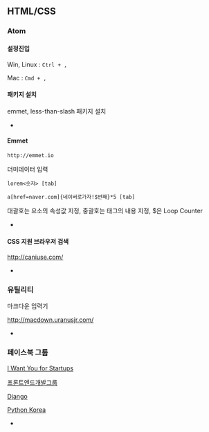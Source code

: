 ## HTML/CSS

### Atom

#### 설정진입

Win, Linux : `Ctrl + ,`

Mac : `Cmd + ,`


#### 패키지 설치

emmet, less-than-slash 패키지 설치

-

#### Emmet

`http://emmet.io`

더미데이터 입력

`lorem<숫자> [tab]`

`a[href=naver.com]{네이버로가자!$번째}*5 [tab]`

대괄호는 요소의 속성값 지정, 중괄호는 태그의 내용 지정, $은 Loop Counter


-


#### CSS 지원 브라우저 검색

<http://caniuse.com/>

-


### 유틸리티

마크다운 입력기

<http://macdown.uranusjr.com/>


-

### 페이스북 그룹

[I Want You for Startups](https://www.facebook.com/groups/iwantyouforstartups/)

[​프론트엔드개발그룹](https://www.facebook.com/groups/webfrontend/)

[Django](https://www.facebook.com/groups/django/)

[Python Korea](https://www.facebook.com/groups/pythonkorea/)


-

